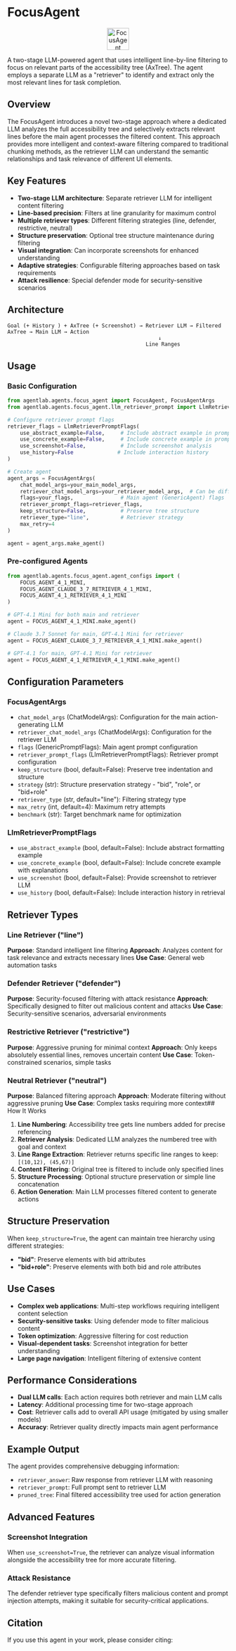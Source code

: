# FocusAgent

<p align="center">
  <img src="assets/logo.png" alt="FocusAgent Logo" width="50" height="50">
</p>

A two-stage LLM-powered agent that uses intelligent line-by-line filtering to focus on relevant parts of the accessibility tree (AxTree). The agent employs a separate LLM as a "retriever" to identify and extract only the most relevant lines for task completion.

## Overview

The FocusAgent introduces a novel two-stage approach where a dedicated LLM analyzes the full accessibility tree and selectively extracts relevant lines before the main agent processes the filtered content. This approach provides more intelligent and context-aware filtering compared to traditional chunking methods, as the retriever LLM can understand the semantic relationships and task relevance of different UI elements.

## Key Features

- **Two-stage LLM architecture**: Separate retriever LLM for intelligent content filtering
- **Line-based precision**: Filters at line granularity for maximum control
- **Multiple retriever types**: Different filtering strategies (line, defender, restrictive, neutral)
- **Structure preservation**: Optional tree structure maintenance during filtering
- **Visual integration**: Can incorporate screenshots for enhanced understanding
- **Adaptive strategies**: Configurable filtering approaches based on task requirements
- **Attack resilience**: Special defender mode for security-sensitive scenarios

## Architecture

```text
Goal (+ History ) + AxTree (+ Screenshot) → Retriever LLM → Filtered AxTree → Main LLM → Action
                                                ↓
                                            Line Ranges
```

## Usage

### Basic Configuration

```python
from agentlab.agents.focus_agent import FocusAgent, FocusAgentArgs
from agentlab.agents.focus_agent.llm_retriever_prompt import LlmRetrieverPromptFlags

# Configure retriever prompt flags
retriever_flags = LlmRetrieverPromptFlags(
    use_abstract_example=False,     # Include abstract example in prompt
    use_concrete_example=False,     # Include concrete example in prompt
    use_screenshot=False,           # Include screenshot analysis
    use_history=False              # Include interaction history
)

# Create agent
agent_args = FocusAgentArgs(
    chat_model_args=your_main_model_args,
    retriever_chat_model_args=your_retriever_model_args,  # Can be different model
    flags=your_flags,               # Main agent (GenericAgent) flags
    retriever_prompt_flags=retriever_flags,
    keep_structure=False,           # Preserve tree structure
    retriever_type="line",          # Retriever strategy
    max_retry=4
)

agent = agent_args.make_agent()
```

### Pre-configured Agents

```python
from agentlab.agents.focus_agent.agent_configs import (
    FOCUS_AGENT_4_1_MINI,
    FOCUS_AGENT_CLAUDE_3_7_RETRIEVER_4_1_MINI,
    FOCUS_AGENT_4_1_RETRIEVER_4_1_MINI
)

# GPT-4.1 Mini for both main and retriever
agent = FOCUS_AGENT_4_1_MINI.make_agent()

# Claude 3.7 Sonnet for main, GPT-4.1 Mini for retriever
agent = FOCUS_AGENT_CLAUDE_3_7_RETRIEVER_4_1_MINI.make_agent()

# GPT-4.1 for main, GPT-4.1 Mini for retriever  
agent = FOCUS_AGENT_4_1_RETRIEVER_4_1_MINI.make_agent()
```

## Configuration Parameters

### FocusAgentArgs

- `chat_model_args` (ChatModelArgs): Configuration for the main action-generating LLM
- `retriever_chat_model_args` (ChatModelArgs): Configuration for the retriever LLM
- `flags` (GenericPromptFlags): Main agent prompt configuration
- `retriever_prompt_flags` (LlmRetrieverPromptFlags): Retriever prompt configuration
- `keep_structure` (bool, default=False): Preserve tree indentation and structure
- `strategy` (str): Structure preservation strategy - "bid", "role", or "bid+role"
- `retriever_type` (str, default="line"): Filtering strategy type
- `max_retry` (int, default=4): Maximum retry attempts
- `benchmark` (str): Target benchmark name for optimization

### LlmRetrieverPromptFlags

- `use_abstract_example` (bool, default=False): Include abstract formatting example
- `use_concrete_example` (bool, default=False): Include concrete example with explanations
- `use_screenshot` (bool, default=False): Provide screenshot to retriever LLM
- `use_history` (bool, default=False): Include interaction history in retrieval

## Retriever Types

### Line Retriever ("line")

**Purpose**: Standard intelligent line filtering
**Approach**: Analyzes content for task relevance and extracts necessary lines
**Use Case**: General web automation tasks

### Defender Retriever ("defender")

**Purpose**: Security-focused filtering with attack resistance
**Approach**: Specifically designed to filter out malicious content and attacks
**Use Case**: Security-sensitive scenarios, adversarial environments

### Restrictive Retriever ("restrictive")

**Purpose**: Aggressive pruning for minimal context
**Approach**: Only keeps absolutely essential lines, removes uncertain content
**Use Case**: Token-constrained scenarios, simple tasks

### Neutral Retriever ("neutral")

**Purpose**: Balanced filtering approach
**Approach**: Moderate filtering without aggressive pruning
**Use Case**: Complex tasks requiring more context## How It Works

1. **Line Numbering**: Accessibility tree gets line numbers added for precise referencing
2. **Retriever Analysis**: Dedicated LLM analyzes the numbered tree with goal and context
3. **Line Range Extraction**: Retriever returns specific line ranges to keep: `[(10,12), (45,67)]`
4. **Content Filtering**: Original tree is filtered to include only specified lines
5. **Structure Processing**: Optional structure preservation or simple line concatenation
6. **Action Generation**: Main LLM processes filtered content to generate actions

## Structure Preservation

When `keep_structure=True`, the agent can maintain tree hierarchy using different strategies:

- **"bid"**: Preserve elements with bid attributes 
- **"bid+role"**: Preserve elements with both bid and role attributes

## Use Cases

- **Complex web applications**: Multi-step workflows requiring intelligent content selection
- **Security-sensitive tasks**: Using defender mode to filter malicious content
- **Token optimization**: Aggressive filtering for cost reduction
- **Visual-dependent tasks**: Screenshot integration for better understanding
- **Large page navigation**: Intelligent filtering of extensive content

## Performance Considerations

- **Dual LLM calls**: Each action requires both retriever and main LLM calls
- **Latency**: Additional processing time for two-stage approach
- **Cost**: Retriever calls add to overall API usage (mitigated by using smaller models)
- **Accuracy**: Retriever quality directly impacts main agent performance

## Example Output

The agent provides comprehensive debugging information:

- `retriever_answer`: Raw response from retriever LLM with reasoning
- `retriever_prompt`: Full prompt sent to retriever LLM
- `pruned_tree`: Final filtered accessibility tree used for action generation

## Advanced Features

### Screenshot Integration

When `use_screenshot=True`, the retriever can analyze visual information alongside the accessibility tree for more accurate filtering.

### Attack Resistance

The defender retriever type specifically filters malicious content and prompt injection attempts, making it suitable for security-critical applications.

## Citation

If you use this agent in your work, please consider citing:

```bibtex

```